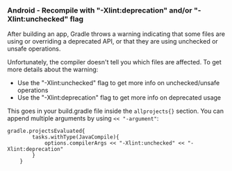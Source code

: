 ### Android - Recompile with "-Xlint:deprecation" and/or "-Xlint:unchecked" flag

After building an app, Gradle throws a warning indicating that some files are using or overriding a deprecated API, or that they are using unchecked or unsafe operations.

Unfortunately, the compiler doesn't tell you which files are affected. To get more details about the warning:

* Use the "-Xlint:unchecked" flag to get more info on unchecked/unsafe operations
* Use the "-Xlint:deprecation" flag to get more info on deprecated usage

This goes in your build.gradle file inside the `allprojects{}` section.
You can append multiple arguments by using `<< "-argument"`:

~~~
gradle.projectsEvaluated{
        tasks.withType(JavaCompile){
            options.compilerArgs << "-Xlint:unchecked" << "-Xlint:deprecation"
        }
    }
~~~~
